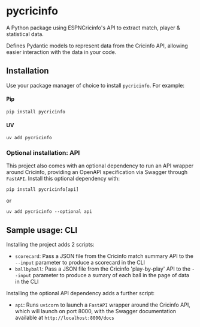 # pycricinfo

A Python package using ESPNCricinfo's API to extract match, player & statistical data.

Defines Pydantic models to represent data from the Cricinfo API, allowing easier interaction with the data in your code.

## Installation
Use your package manager of choice to install `pycricinfo`. For example:

#### Pip
```
pip install pycricinfo
```

#### UV
```
uv add pycricinfo
```

### Optional installation: API
This project also comes with an optional dependency to run an API wrapper around Cricinfo, providing an OpenAPI specification via Swagger through `FastAPI`. Install this optional dependency with:
```
pip install pycricinfo[api]
```
or
```
uv add pycricinfo --optional api
```

## Sample usage: CLI
Installing the project adds 2 scripts:

* `scorecard`: Pass a JSON file from the Cricinfo match summary API to the `--input` parameter to produce a scorecard in the CLI
* `ballbyball`: Pass a JSON file from the Cricinfo 'play-by-play' API to the `--input` parameter to produce a sumary of each ball in the page of data in the CLI

Installing the optional API dependency adds a further script:

* `api`: Runs `uvicorn` to launch a `FastAPI` wrapper around the Cricinfo API, which will launch on port 8000, with the Swagger documentation available at `http://localhost:8000/docs`